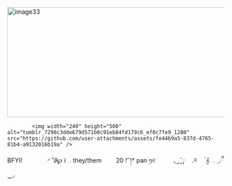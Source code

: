 <img width="900" height="255" alt="image33" src="https://github.com/user-attachments/assets/6932062f-422d-49d5-924a-9a0d1c89ef2f" />

            <img width="240" height="500" alt="tumblr_7298c3dde679d571b0c91eb84fd179c6_ef0c7fe9_1280" src="https://github.com/user-attachments/assets/fe44b9a5-837d-4765-81b4-a9132016b19a" />

BFYI! 
    ㅤㅤㅤㅤ   ◜     ˚𝜗℘ ꒱ ׁ  .    they/them
      ㅤㅤ      20 !       ͡ །†      pan    ꪆ୧
         ㅤㅤㅤ◟  ͜.    ̥̈ ༙༙⠀ .༢ㅤ   ݂۫  𝄞  𓂃◞ྀ  ‿◞
